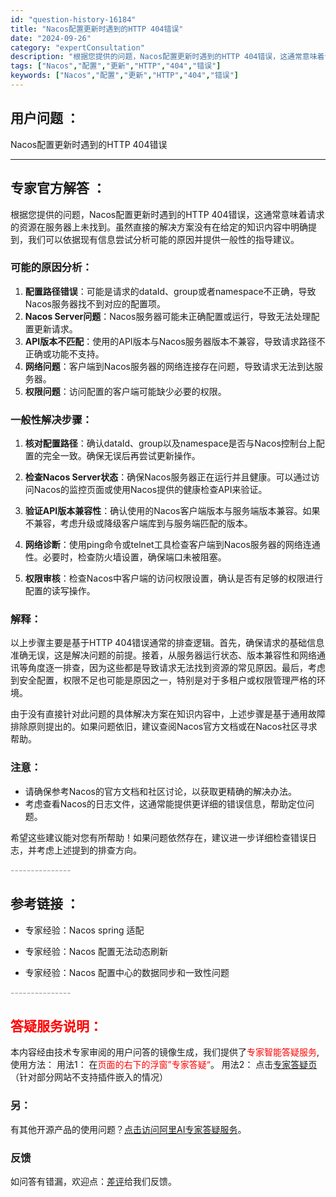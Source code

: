 ```yaml
---
id: "question-history-16184"
title: "Nacos配置更新时遇到的HTTP 404错误"
date: "2024-09-26"
category: "expertConsultation"
description: "根据您提供的问题，Nacos配置更新时遇到的HTTP 404错误，这通常意味着请求的资源在服务器上未找到。虽然直接的解决方案没有在给定的知识内容中明确提到，我们可以依据现有信息尝试分析可能的原因并提供一般性的指导建议。### 可能的原因分析：1. **配置路径错误**：可能是请求的dataId、gr"
tags: ["Nacos","配置","更新","HTTP","404","错误"]
keywords: ["Nacos","配置","更新","HTTP","404","错误"]
---
```


## 用户问题 ： 
 Nacos配置更新时遇到的HTTP 404错误  

---------------
## 专家官方解答 ：

根据您提供的问题，Nacos配置更新时遇到的HTTP 404错误，这通常意味着请求的资源在服务器上未找到。虽然直接的解决方案没有在给定的知识内容中明确提到，我们可以依据现有信息尝试分析可能的原因并提供一般性的指导建议。

### 可能的原因分析：
1. **配置路径错误**：可能是请求的dataId、group或者namespace不正确，导致Nacos服务器找不到对应的配置项。
2. **Nacos Server问题**：Nacos服务器可能未正确配置或运行，导致无法处理配置更新请求。
3. **API版本不匹配**：使用的API版本与Nacos服务器版本不兼容，导致请求路径不正确或功能不支持。
4. **网络问题**：客户端到Nacos服务器的网络连接存在问题，导致请求无法到达服务器。
5. **权限问题**：访问配置的客户端可能缺少必要的权限。

### 一般性解决步骤：
1. **核对配置路径**：确认dataId、group以及namespace是否与Nacos控制台上配置的完全一致。确保无误后再尝试更新操作。
   
2. **检查Nacos Server状态**：确保Nacos服务器正在运行并且健康。可以通过访问Nacos的监控页面或使用Nacos提供的健康检查API来验证。

3. **验证API版本兼容性**：确认使用的Nacos客户端版本与服务端版本兼容。如果不兼容，考虑升级或降级客户端库到与服务端匹配的版本。

4. **网络诊断**：使用ping命令或telnet工具检查客户端到Nacos服务器的网络连通性。必要时，检查防火墙设置，确保端口未被阻塞。

5. **权限审核**：检查Nacos中客户端的访问权限设置，确认是否有足够的权限进行配置的读写操作。

### 解释：
以上步骤主要是基于HTTP 404错误通常的排查逻辑。首先，确保请求的基础信息准确无误，这是解决问题的前提。接着，从服务器运行状态、版本兼容性和网络通讯等角度逐一排查，因为这些都是导致请求无法找到资源的常见原因。最后，考虑到安全配置，权限不足也可能是原因之一，特别是对于多租户或权限管理严格的环境。

由于没有直接针对此问题的具体解决方案在知识内容中，上述步骤是基于通用故障排除原则提出的。如果问题依旧，建议查阅Nacos官方文档或在Nacos社区寻求帮助。

### 注意：
- 请确保参考Nacos的官方文档和社区讨论，以获取更精确的解决办法。
- 考虑查看Nacos的日志文件，这通常能提供更详细的错误信息，帮助定位问题。

希望这些建议能对您有所帮助！如果问题依然存在，建议进一步详细检查错误日志，并考虑上述提到的排查方向。


<font color="#949494">---------------</font> 


## 参考链接 ：

* 专家经验：Nacos spring 适配 
 
 * 专家经验：Nacos 配置无法动态刷新 
 
 * 专家经验：Nacos 配置中心的数据同步和一致性问题 


 <font color="#949494">---------------</font> 
 


## <font color="#FF0000">答疑服务说明：</font> 

本内容经由技术专家审阅的用户问答的镜像生成，我们提供了<font color="#FF0000">专家智能答疑服务</font>,使用方法：
用法1： 在<font color="#FF0000">页面的右下的浮窗”专家答疑“</font>。
用法2： 点击[专家答疑页](https://answer.opensource.alibaba.com/docs/intro)（针对部分网站不支持插件嵌入的情况）
### 另：


有其他开源产品的使用问题？[点击访问阿里AI专家答疑服务](https://answer.opensource.alibaba.com/docs/intro)。
### 反馈
如问答有错漏，欢迎点：[差评](https://ai.nacos.io/user/feedbackByEnhancerGradePOJOID?enhancerGradePOJOId=16194)给我们反馈。
